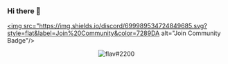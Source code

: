 ### Hi there 👋

<a href="https://discord.gg/zJyE39J"><img src="https://img.shields.io/discord/699989534724849685.svg?style=flat&label=Join%20Community&color=7289DA alt="Join Community Badge"/></a>
  
  <p align="center"> <img src="https://github-readme-stats.vercel.app/api?username=FLAV28&show_icons=true&theme=gotham" alt="flav#2200" />

<!--
**flav28/flav28** is a ✨ _special_ ✨ repository because its `README.md` (this file) appears on your GitHub profile.

Here are some ideas to get you started:

- 🔭 I’m currently working on ...
- 🌱 I’m currently learning ...
- 👯 I’m looking to collaborate on ...
- 🤔 I’m looking for help with ...
- 💬 Ask me about ...
- 📫 How to reach me: ...
- 😄 Pronouns: ...
- ⚡ Fun fact: ...
-->
